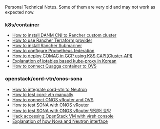 Personal Technical Notes. Some of them are very old and may not work as expected now.

### k8s/container
- [How to install DANM CNI to Rancher custom cluster](https://github.com/hyunsun/documentations/wiki/How-to-install-DANM-CNI-in-Rancher-custom-cluster)
- [How to use Rancher Terraform provider](https://github.com/hyunsun/documentations/wiki/Manage-Rancher-resources-with-Terraform)
- [How to install Rancher Submariner](https://github.com/hyunsun/documentations/wiki/Rancher-Submariner-Test)
- [How to configure Prometheus federation](https://github.com/hyunsun/documentations/wiki/Prometheus-Federation)
- [How to deploy COMAC in GCP using K8S CAPI(Cluster-API)](https://github.com/hyunsun/documentations/wiki/Install-CORD-and-COMAC-in-GCP-using-K8S-CAPI(Cluster-API))
- [Explanation of iptables based kube-proxy in Korean](https://github.com/hyunsun/documentations/wiki/TACO-%EC%84%9C%EB%B9%84%EC%8A%A4%ED%95%98%EA%B8%B0)
- [How to connect Quagga container to OVS](https://github.com/hyunsun/documentations/wiki/Quagga-with-Docker-and-Open-vSwitch)

### openstack/cord-vtn/onos-sona
- [How to integrate cord-vtn to Neutron](https://github.com/hyunsun/documentations/wiki/Neutron-ONOS-Integration-for-CORD-VTN)
- [How to test cord-vtn manually](https://github.com/hyunsun/documentations/wiki/CORD-VTN-Manual-Tests)
- [How to connect ONOS vRouter and OVS](https://github.com/hyunsun/documentations/wiki/ONOS-vRouter-with-OVS)
- [How to test SONA with ONOS vRouter](https://github.com/hyunsun/documentations/wiki/ONOS-vRouter-with-SONA-Test)
- [How to test SONA with ONOS vRouter 명령어 요약](ONOS-vRouter-with-SONA-%EB%AA%85%EB%A0%B9%EC%96%B4-%EC%9A%94%EC%95%BD)
- [Hack accessing OpenStack VM with virsh console](https://github.com/hyunsun/documentations/wiki/Access-OpenStack-VM-with-virsh-console)
- [Explanation of how Nova and Neutron interface](https://github.com/hyunsun/documentations/wiki/Nova-and-Neutron-Interact)
